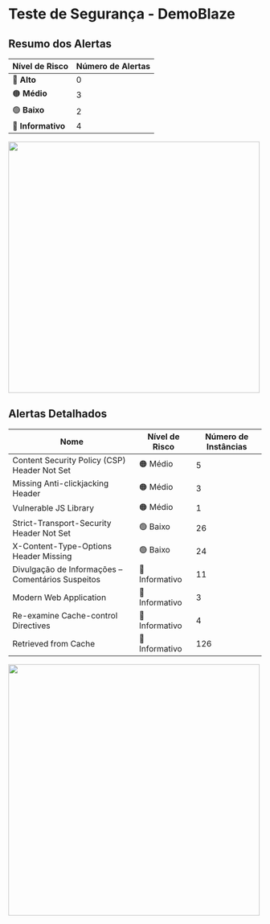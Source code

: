 # Teste de Segurança - DemoBlaze

## Resumo dos Alertas

| Nível de Risco | Número de Alertas |
|---------------|------------------|
| 🔴 **Alto**   | 0                |
| 🟠 **Médio**  | 3                |
| 🟢 **Baixo**  | 2                |
| 🔵 **Informativo** | 4           |

<img src="https://github.com/user-attachments/assets/46f71167-284b-4b8b-8ae8-852b2f820abb" width="500">

## Alertas Detalhados

| Nome                                                        | Nível de Risco | Número de Instâncias |
|-------------------------------------------------------------|----------------|----------------------|
| Content Security Policy (CSP) Header Not Set                | 🟠 Médio       | 5                   |
| Missing Anti-clickjacking Header                            | 🟠 Médio       | 3                   |
| Vulnerable JS Library                                       | 🟠 Médio       | 1                   |
| Strict-Transport-Security Header Not Set                    | 🟢 Baixo       | 26                  |
| X-Content-Type-Options Header Missing                       | 🟢 Baixo       | 24                  |
| Divulgação de Informações – Comentários Suspeitos           | 🔵 Informativo | 11                  |
| Modern Web Application                                      | 🔵 Informativo | 3                   |
| Re-examine Cache-control Directives                         | 🔵 Informativo | 4                   |
| Retrieved from Cache                                        | 🔵 Informativo | 126                 |

<img src="https://github.com/user-attachments/assets/dd2ff7a3-5e88-4c91-913e-8f4c5e9ab9ed" width="500">
